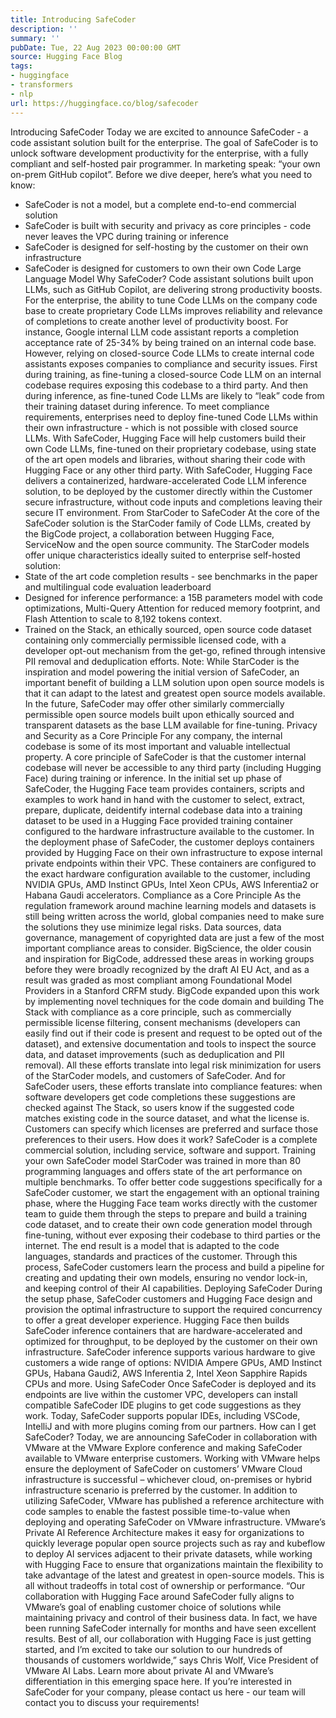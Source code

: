 ```yaml
---
title: Introducing SafeCoder
description: ''
summary: ''
pubDate: Tue, 22 Aug 2023 00:00:00 GMT
source: Hugging Face Blog
tags:
- huggingface
- transformers
- nlp
url: https://huggingface.co/blog/safecoder
---
```


Introducing SafeCoder
Today we are excited to announce SafeCoder - a code assistant solution built for the enterprise.
The goal of SafeCoder is to unlock software development productivity for the enterprise, with a fully compliant and self-hosted pair programmer. In marketing speak: “your own on-prem GitHub copilot”.
Before we dive deeper, here’s what you need to know:
- SafeCoder is not a model, but a complete end-to-end commercial solution
- SafeCoder is built with security and privacy as core principles - code never leaves the VPC during training or inference
- SafeCoder is designed for self-hosting by the customer on their own infrastructure
- SafeCoder is designed for customers to own their own Code Large Language Model
Why SafeCoder?
Code assistant solutions built upon LLMs, such as GitHub Copilot, are delivering strong productivity boosts. For the enterprise, the ability to tune Code LLMs on the company code base to create proprietary Code LLMs improves reliability and relevance of completions to create another level of productivity boost. For instance, Google internal LLM code assistant reports a completion acceptance rate of 25-34% by being trained on an internal code base.
However, relying on closed-source Code LLMs to create internal code assistants exposes companies to compliance and security issues. First during training, as fine-tuning a closed-source Code LLM on an internal codebase requires exposing this codebase to a third party. And then during inference, as fine-tuned Code LLMs are likely to “leak” code from their training dataset during inference. To meet compliance requirements, enterprises need to deploy fine-tuned Code LLMs within their own infrastructure - which is not possible with closed source LLMs.
With SafeCoder, Hugging Face will help customers build their own Code LLMs, fine-tuned on their proprietary codebase, using state of the art open models and libraries, without sharing their code with Hugging Face or any other third party. With SafeCoder, Hugging Face delivers a containerized, hardware-accelerated Code LLM inference solution, to be deployed by the customer directly within the Customer secure infrastructure, without code inputs and completions leaving their secure IT environment.
From StarCoder to SafeCoder
At the core of the SafeCoder solution is the StarCoder family of Code LLMs, created by the BigCode project, a collaboration between Hugging Face, ServiceNow and the open source community.
The StarCoder models offer unique characteristics ideally suited to enterprise self-hosted solution:
- State of the art code completion results - see benchmarks in the paper and multilingual code evaluation leaderboard
- Designed for inference performance: a 15B parameters model with code optimizations, Multi-Query Attention for reduced memory footprint, and Flash Attention to scale to 8,192 tokens context.
- Trained on the Stack, an ethically sourced, open source code dataset containing only commercially permissible licensed code, with a developer opt-out mechanism from the get-go, refined through intensive PII removal and deduplication efforts.
Note: While StarCoder is the inspiration and model powering the initial version of SafeCoder, an important benefit of building a LLM solution upon open source models is that it can adapt to the latest and greatest open source models available. In the future, SafeCoder may offer other similarly commercially permissible open source models built upon ethically sourced and transparent datasets as the base LLM available for fine-tuning.
Privacy and Security as a Core Principle
For any company, the internal codebase is some of its most important and valuable intellectual property. A core principle of SafeCoder is that the customer internal codebase will never be accessible to any third party (including Hugging Face) during training or inference.
In the initial set up phase of SafeCoder, the Hugging Face team provides containers, scripts and examples to work hand in hand with the customer to select, extract, prepare, duplicate, deidentify internal codebase data into a training dataset to be used in a Hugging Face provided training container configured to the hardware infrastructure available to the customer.
In the deployment phase of SafeCoder, the customer deploys containers provided by Hugging Face on their own infrastructure to expose internal private endpoints within their VPC. These containers are configured to the exact hardware configuration available to the customer, including NVIDIA GPUs, AMD Instinct GPUs, Intel Xeon CPUs, AWS Inferentia2 or Habana Gaudi accelerators.
Compliance as a Core Principle
As the regulation framework around machine learning models and datasets is still being written across the world, global companies need to make sure the solutions they use minimize legal risks.
Data sources, data governance, management of copyrighted data are just a few of the most important compliance areas to consider. BigScience, the older cousin and inspiration for BigCode, addressed these areas in working groups before they were broadly recognized by the draft AI EU Act, and as a result was graded as most compliant among Foundational Model Providers in a Stanford CRFM study.
BigCode expanded upon this work by implementing novel techniques for the code domain and building The Stack with compliance as a core principle, such as commercially permissible license filtering, consent mechanisms (developers can easily find out if their code is present and request to be opted out of the dataset), and extensive documentation and tools to inspect the source data, and dataset improvements (such as deduplication and PII removal).
All these efforts translate into legal risk minimization for users of the StarCoder models, and customers of SafeCoder. And for SafeCoder users, these efforts translate into compliance features: when software developers get code completions these suggestions are checked against The Stack, so users know if the suggested code matches existing code in the source dataset, and what the license is. Customers can specify which licenses are preferred and surface those preferences to their users.
How does it work?
SafeCoder is a complete commercial solution, including service, software and support.
Training your own SafeCoder model
StarCoder was trained in more than 80 programming languages and offers state of the art performance on multiple benchmarks. To offer better code suggestions specifically for a SafeCoder customer, we start the engagement with an optional training phase, where the Hugging Face team works directly with the customer team to guide them through the steps to prepare and build a training code dataset, and to create their own code generation model through fine-tuning, without ever exposing their codebase to third parties or the internet.
The end result is a model that is adapted to the code languages, standards and practices of the customer. Through this process, SafeCoder customers learn the process and build a pipeline for creating and updating their own models, ensuring no vendor lock-in, and keeping control of their AI capabilities.
Deploying SafeCoder
During the setup phase, SafeCoder customers and Hugging Face design and provision the optimal infrastructure to support the required concurrency to offer a great developer experience. Hugging Face then builds SafeCoder inference containers that are hardware-accelerated and optimized for throughput, to be deployed by the customer on their own infrastructure.
SafeCoder inference supports various hardware to give customers a wide range of options: NVIDIA Ampere GPUs, AMD Instinct GPUs, Habana Gaudi2, AWS Inferentia 2, Intel Xeon Sapphire Rapids CPUs and more.
Using SafeCoder
Once SafeCoder is deployed and its endpoints are live within the customer VPC, developers can install compatible SafeCoder IDE plugins to get code suggestions as they work. Today, SafeCoder supports popular IDEs, including VSCode, IntelliJ and with more plugins coming from our partners.
How can I get SafeCoder?
Today, we are announcing SafeCoder in collaboration with VMware at the VMware Explore conference and making SafeCoder available to VMware enterprise customers. Working with VMware helps ensure the deployment of SafeCoder on customers’ VMware Cloud infrastructure is successful – whichever cloud, on-premises or hybrid infrastructure scenario is preferred by the customer. In addition to utilizing SafeCoder, VMware has published a reference architecture with code samples to enable the fastest possible time-to-value when deploying and operating SafeCoder on VMware infrastructure. VMware’s Private AI Reference Architecture makes it easy for organizations to quickly leverage popular open source projects such as ray and kubeflow to deploy AI services adjacent to their private datasets, while working with Hugging Face to ensure that organizations maintain the flexibility to take advantage of the latest and greatest in open-source models. This is all without tradeoffs in total cost of ownership or performance.
“Our collaboration with Hugging Face around SafeCoder fully aligns to VMware’s goal of enabling customer choice of solutions while maintaining privacy and control of their business data. In fact, we have been running SafeCoder internally for months and have seen excellent results. Best of all, our collaboration with Hugging Face is just getting started, and I’m excited to take our solution to our hundreds of thousands of customers worldwide,” says Chris Wolf, Vice President of VMware AI Labs. Learn more about private AI and VMware’s differentiation in this emerging space here.
If you’re interested in SafeCoder for your company, please contact us here - our team will contact you to discuss your requirements!